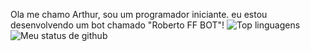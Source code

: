 Ola me chamo Arthur, sou um programador iniciante.
eu estou desenvolvendo um bot chamado "Roberto FF BOT"!
![Top linguagens](https://github-readme-stats.vercel.app/api/top-langs/?username=Arthurbatata&layout=compact&theme=dracula)
![Meu status de github](https://github-readme-stats.vercel.app/api?username=Arthurbatata&show_icons=true&theme=dracula)
